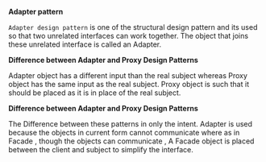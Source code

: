 **Adapter pattern**
 
`Adapter design pattern` is one of the structural design pattern and its used so that two unrelated interfaces can work together. The object that joins these unrelated interface is called an Adapter.


**Difference between Adapter and Proxy Design Patterns**

Adapter object has a different input than the real subject whereas Proxy object has the same input as the real subject. Proxy object is such that it should be placed as it is in place of the real subject.

**Difference between Adapter and Proxy Design Patterns**

The Difference between these patterns in only the intent. Adapter is used because the objects in current form cannot communicate where as in Facade , though the objects can communicate , A Facade object is placed between the client and subject to simplify the interface.